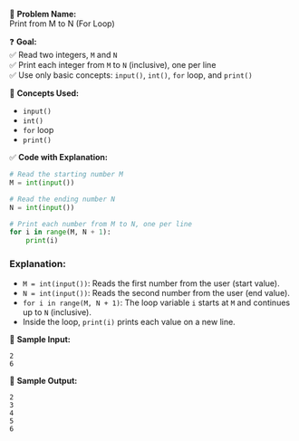 🧩 **Problem Name:**  
Print from M to N (For Loop)

❓ **Goal:**  
✅ Read two integers, `M` and `N`  
✅ Print each integer from `M` to `N` (inclusive), one per line  
✅ Use only basic concepts: `input()`, `int()`, `for` loop, and `print()`

🧠 **Concepts Used:**

- `input()`
- `int()`
- `for` loop
- `print()`

✅ **Code with Explanation:**

```python
# Read the starting number M
M = int(input())

# Read the ending number N
N = int(input())

# Print each number from M to N, one per line
for i in range(M, N + 1):
    print(i)
```

### Explanation:

- `M = int(input())`: Reads the first number from the user (start value).
- `N = int(input())`: Reads the second number from the user (end value).
- `for i in range(M, N + 1)`: The loop variable `i` starts at `M` and continues up to `N` (inclusive).
- Inside the loop, `print(i)` prints each value on a new line.

🧪 **Sample Input:**

```
2
6
```

🧾 **Sample Output:**

```
2
3
4
5
6
```
